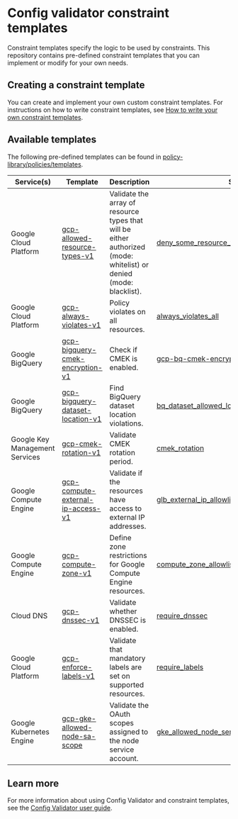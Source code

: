 # Config validator constraint templates
Constraint templates specify the logic to be used by constraints. This repository contains pre-defined constraint templates that you can implement or modify for your own needs. 

## Creating a constraint template
You can create and implement your own custom constraint templates. For instructions on how to write constraint templates, see [How to write your own constraint templates](constraint_template_authoring.md).

## Available templates
The following pre-defined templates can be found in [policy-library/policies/templates](https://github.com/brightjustin/policy-library/tree/master/policies/templates). [](../samples/)

Service(s) | Template | Description | Sample
---------- | -------- | ----------- | ------
Google Cloud Platform | [gcp-allowed-resource-types-v1](../policies/templates/gcp_allowed_resource_types_v1.yaml) | Validate the array of resource types that will be either authorized (mode: whitelist) or denied (mode: blacklist). | [deny_some_resource_types](../samples/allowed_resource_types.yaml)
Google Cloud Platform | [gcp-always-violates-v1](../policies/templates/gcp_always_violates_v1.yaml) | Policy violates on all resources. | [always_violates_all](../samples/always_violates.yaml)
Google BigQuery | [gcp-bigquery-cmek-encryption-v1](../policies/templates/gcp_bigquery_cmek_encryption_v1.yaml) | Check if CMEK is enabled. | [gcp-bq-cmek-encryption-v1](../samples/bigquery_cmek.yaml)
Google BigQuery | [gcp-bigquery-dataset-location-v1](../policies/templates/gcp_bigquery_dataset_location_v1.yaml) | Find BigQuery dataset location violations. | [bq_dataset_allowed_locations](../samples/bq_dataset_location.yaml)
Google Key Management Services | [gcp-cmek-rotation-v1](../policies/templates/gcp_cmek_rotation_v1.yaml) | Validate CMEK rotation period. | [cmek_rotation](../samples/cmek_rotation.yaml)
Google Compute Engine | [gcp-compute-external-ip-access-v1](../policies/templates/gcp_compute_external_ip_access_v1.yaml) | Validate if the resources have access to external IP addresses. | [glb_external_ip_allowlist](../samples/gcp_glb_external_ip.yaml)
Google Compute Engine | [gcp-compute-zone-v1](../policies/templates/gcp_compute_zone_v1.yaml) | Define zone restrictions for Google Compute Engine resources. | [compute_zone_allowlist_one](../samples/compute_zone.yaml)
Cloud DNS | [gcp-dnssec-v1](../policies/templates/gcp_dnssec_v1.yaml) | Validate whether DNSSEC is enabled. | [require_dnssec](../samples/dnssec.yaml)
Google Cloud Platform | [gcp-enforce-labels-v1](../policies/templates/gcp_enforce_labels_v1.yaml) | Validate that mandatory labels are set on supported resources. | [require_labels](../samples/enforce_label.yaml)
Google Kubernetes Engine | [gcp-gke-allowed-node-sa-scope](../policies/templates/gcp_gke_allowed_node_sa_v1.yaml) | Validate the OAuth scopes assigned to the node service account. | [gke_allowed_node_service_account_scope_default](../samples/gke_allowed_node_sa_scope.yaml)

## Learn more
For more information about using Config Validator and constraint templates, see the [Config Validator user guide](user_guide.md).
